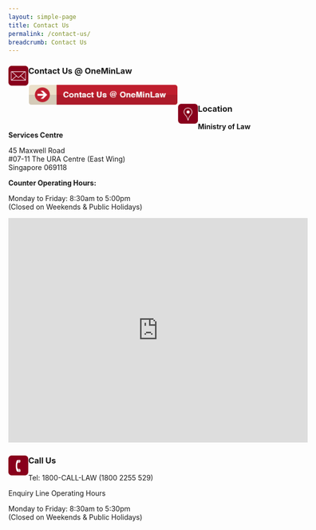 ```yaml
---
layout: simple-page
title: Contact Us
permalink: /contact-us/
breadcrumb: Contact Us
---
```


<div class="paragraphs">
   <a href="https://www.mlaw.gov.sg/eservices/enquiry/">
   <img style="float:left; width: 40px;" src="/images/enq.png/" alt="Contact Us" title="Contact Us"></a>
   <div class="content-heading">
   <h3> Contact Us @ OneMinLaw</h3>
  </div>
</div>

<div class="image">
  <a href="https://www.mlaw.gov.sg/eservices/enquiry/"><img src="/images/mlaw-contactus.png/" alt="Contact" title="Contact" style="width: 300px; float: left;"></a>
</div><br>

<div class="paragraphs">
   <a href="https://www.mlaw.gov.sg/eservices/enquiry/">
   <img style="float:left; width: 40px;" src="/images/loc.png/" alt="Location" title="Location"></a>
   <div class="content-heading">
   <h3> Location</h3>
  </div>
</div>

**Ministry of Law Services Centre**

45 Maxwell Road<br>
#07-11 The URA Centre (East Wing)<br>
Singapore 069118<br>

**Counter Operating Hours:**

Monday to Friday: 8:30am to 5:00pm<br>
(Closed on Weekends & Public Holidays)<br>

<iframe src="https://www.google.com/maps/embed?pb=!1m18!1m12!1m3!1d3988.8223696799096!2d103.84343465131914!3d1.280232999061664!2m3!1f0!2f0!3f0!3m2!1i1024!2i768!4f13.1!3m3!1m2!1s0x31da190d44cd2a57%3A0x712fd67a8cd5acc7!2sThe%20URA%20Centre%20East%20Wing!5e0!3m2!1sen!2ssg!4v1568685896673!5m2!1sen!2ssg" title="Map" width="600" height="450" frameborder="0" style="border:0;" allowfullscreen=""></iframe>


<div class="paragraphs">
   <a href="https://www.mlaw.gov.sg/eservices/enquiry/">
   <img style="float:left; width: 40px;" src="/images/call.png/" alt="Call Us" title="Call Us"></a>
   <div class="content-heading">
   <h3> Call Us</h3>
  </div>
</div>

Tel: 1800-CALL-LAW (1800 2255 529)<br>

Enquiry Line Operating Hours<br>     

Monday to Friday: 8:30am to 5:30pm<br>
(Closed on Weekends & Public Holidays)<br>

